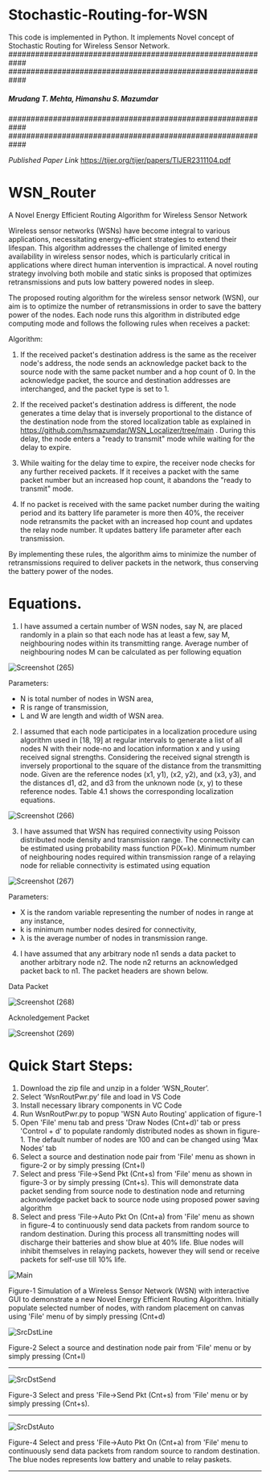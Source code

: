 # Stochastic-Routing-for-WSN
This code is implemented in Python. It implements Novel concept of Stochastic Routing for Wireless Sensor Network.
############################################################
############################################################
#####    Mrudang T. Mehta, Himanshu S. Mazumdar   ##########
############################################################
############################################################

*_Published Paper Link_*
 https://tijer.org/tijer/papers/TIJER2311104.pdf
 
# WSN_Router
A Novel Energy Efficient Routing Algorithm for Wireless Sensor Network

Wireless sensor networks (WSNs) have become integral to various applications, necessitating energy-efficient strategies to extend their lifespan. This algorithm addresses the challenge of limited energy availability in wireless sensor nodes, which is particularly critical in applications where direct human intervention is impractical. A novel routing strategy involving both mobile and static sinks is proposed that optimizes retransmissions and puts low battery powered nodes in sleep.

The proposed routing algorithm for the wireless sensor network (WSN), our aim is to optimize the number of retransmissions in order to save the battery power of the nodes. Each node runs this algorithm in distributed edge computing mode and follows the following rules when receives a packet:

Algorithm:

1. If the received packet's destination address is the same as the receiver node's address, the node sends an acknowledge packet back to the source node with the same packet number and a hop count of 0. In the acknowledge packet, the source and destination addresses are interchanged, and the packet type is set to 1.

2. If the received packet's destination address is different, the node generates a time delay that is inversely proportional to the distance of the destination node from the stored localization table as explained in https://github.com/hsmazumdar/WSN_Localizer/tree/main . During this delay, the node enters a "ready to transmit" mode while waiting for the delay to expire.

3. While waiting for the delay time to expire, the receiver node checks for any further received packets. If it receives a packet with the same packet number but an increased hop count, it abandons the "ready to transmit" mode.

4. If no packet is received with the same packet number during the waiting period and its battery life parameter is more then 40%, the receiver node retransmits the packet with an increased hop count and updates the relay node number. It updates battery life parameter after each transmission.

By implementing these rules, the algorithm aims to minimize the number of retransmissions required to deliver packets in the network, thus conserving the battery power of the nodes.

# Equations.
1.	I have assumed a certain number of WSN nodes, say N, are placed randomly in a plain so that each node has at least a few, say M, neighbouring nodes within its transmitting range. Average number of neighbouring nodes M can be calculated as per following equation

![Screenshot (265)](https://github.com/user-attachments/assets/77de09ff-a5bc-4ce8-9f88-d9842f567761)

Parameters:
* N is total number of nodes in WSN area,
* R is range of transmission, 
* L and W are length and width of WSN area.

2.	I assumed that each node participates in a localization procedure using algorithm used in [18, 19] at regular intervals to generate a list of all nodes N with their node-no and location information x and y using received signal strengths. Considering the received signal strength is inversely proportional to the square of the distance from the transmitting node. Given are the reference nodes (x1, y1), (x2, y2), and (x3, y3), and the distances d1, d2, and d3 from the unknown node (x, y) to these reference nodes. Table 4.1 shows the corresponding localization equations.
   
![Screenshot (266)](https://github.com/user-attachments/assets/c0067910-4dc8-4251-b41e-b15155446d3e)



3.	I have assumed that WSN has required connectivity using Poisson distributed node density and transmission range. The connectivity can be estimated using probability mass function P(X=k). Minimum number of neighbouring nodes required within transmission range of a relaying node for reliable connectivity is estimated using equation


![Screenshot (267)](https://github.com/user-attachments/assets/e6528d16-7b6e-4b5a-9829-04d7bead7fe3)


Parameters:
* X is the random variable representing the number of nodes in range at any instance, 
* k is minimum number nodes desired for connectivity, 
* λ is the average number of nodes in transmission range.

4.	I have assumed that any arbitrary node n1 sends a data packet to another arbitrary node n2. 
The node n2 returns an acknowledged packet back to n1. 
The packet headers are shown below. 

Data Packet

![Screenshot (268)](https://github.com/user-attachments/assets/e9e3a79a-4823-442d-bc09-6dbc484b9fa0)



Acknoledgement Packet

![Screenshot (269)](https://github.com/user-attachments/assets/c35f4cf3-75d5-4f33-923e-4bf4998afd7a)



# Quick Start Steps:

1. Download the zip file and unzip in a folder ‘WSN_Router’.
2. Select ‘WsnRoutPwr.py’ file and load in VS Code
3. Install necessary library components in VC Code
4. Run WsnRoutPwr.py to popup 'WSN Auto Routing' application of figure-1
5. Open 'File' menu tab and press 'Draw Nodes (Cnt+d)' tab or press 'Control + d' to populate randomly distributed nodes as shown in figure-1. The default number of nodes are 100 and can be changed using ‘Max Nodes’ tab
6. Select a source and destination node pair from 'File' menu as shown in figure-2 or by simply pressing (Cnt+l)
7. Select and press 'File->Send Pkt (Cnt+s) from 'File' menu as shown in figure-3 or by simply pressing (Cnt+s). This will demonstrate data packet sending from source node to destination node and returning acknowledge packet back to source node using proposed power saving algorithm
8. Select and press 'File->Auto Pkt On (Cnt+a) from 'File' menu as shown in figure-4 to continuously send data packets from random source to random destination. During this process all transmitting nodes will discharge their batteries and show blue at 40% life. Blue nodes will inhibit themselves in relaying packets, however they will send or receive packets for self-use till 10% life.   


![Main](https://github.com/user-attachments/assets/e113ab6d-9b54-441a-a60a-cbd0085289f2)


Figure-1 Simulation of a Wireless Sensor Network (WSN) with interactive GUI to demonstrate a new Novel Energy Efficient Routing Algorithm. Initially populate selected number of nodes, with random placement on canvas using 'File' menu of by simply pressing (Cnt+d)

![SrcDstLine](https://github.com/user-attachments/assets/eb0b43a3-77ad-4436-91e9-0bd6dca4c8d1)

Figure-2 Select a source and destination node pair from 'File' menu or by simply pressing (Cnt+l) 

***************************************  

![SrcDstSend](https://github.com/user-attachments/assets/bec23c79-8ee9-45c3-99bc-7607999cbc7a)

Figure-3 Select and press 'File->Send Pkt (Cnt+s) from 'File' menu or by simply pressing (Cnt+s).

***************************************  

![SrcDstAuto](https://github.com/user-attachments/assets/2d8bf849-7762-4a93-898f-0fe08428efa4)

Figure-4 Select and press 'File->Auto Pkt On (Cnt+a) from 'File' menu to continuously send data packets from random source to random destination. The blue nodes represents low battery and unable to relay paskets.
***************************************  


